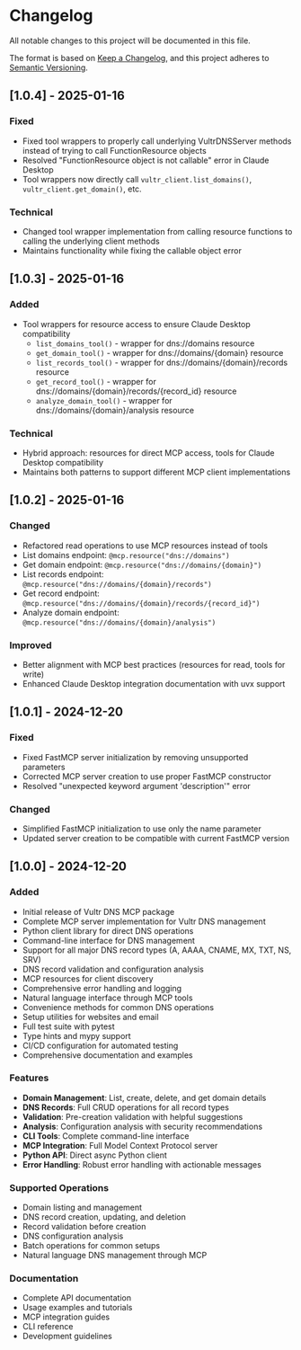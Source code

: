 # Changelog

All notable changes to this project will be documented in this file.

The format is based on [Keep a Changelog](https://keepachangelog.com/en/1.0.0/),
and this project adheres to [Semantic Versioning](https://semver.org/spec/v2.0.0.html).

## [1.0.4] - 2025-01-16

### Fixed
- Fixed tool wrappers to properly call underlying VultrDNSServer methods instead of trying to call FunctionResource objects
- Resolved "FunctionResource object is not callable" error in Claude Desktop
- Tool wrappers now directly call `vultr_client.list_domains()`, `vultr_client.get_domain()`, etc.

### Technical
- Changed tool wrapper implementation from calling resource functions to calling the underlying client methods
- Maintains functionality while fixing the callable object error

## [1.0.3] - 2025-01-16

### Added
- Tool wrappers for resource access to ensure Claude Desktop compatibility
  - `list_domains_tool()` - wrapper for dns://domains resource
  - `get_domain_tool()` - wrapper for dns://domains/{domain} resource
  - `list_records_tool()` - wrapper for dns://domains/{domain}/records resource
  - `get_record_tool()` - wrapper for dns://domains/{domain}/records/{record_id} resource
  - `analyze_domain_tool()` - wrapper for dns://domains/{domain}/analysis resource

### Technical
- Hybrid approach: resources for direct MCP access, tools for Claude Desktop compatibility
- Maintains both patterns to support different MCP client implementations

## [1.0.2] - 2025-01-16

### Changed
- Refactored read operations to use MCP resources instead of tools
- List domains endpoint: `@mcp.resource("dns://domains")`
- Get domain endpoint: `@mcp.resource("dns://domains/{domain}")`
- List records endpoint: `@mcp.resource("dns://domains/{domain}/records")`
- Get record endpoint: `@mcp.resource("dns://domains/{domain}/records/{record_id}")`
- Analyze domain endpoint: `@mcp.resource("dns://domains/{domain}/analysis")`

### Improved
- Better alignment with MCP best practices (resources for read, tools for write)
- Enhanced Claude Desktop integration documentation with uvx support

## [1.0.1] - 2024-12-20

### Fixed
- Fixed FastMCP server initialization by removing unsupported parameters
- Corrected MCP server creation to use proper FastMCP constructor
- Resolved "unexpected keyword argument 'description'" error

### Changed
- Simplified FastMCP initialization to use only the name parameter
- Updated server creation to be compatible with current FastMCP version

## [1.0.0] - 2024-12-20

### Added
- Initial release of Vultr DNS MCP package
- Complete MCP server implementation for Vultr DNS management
- Python client library for direct DNS operations
- Command-line interface for DNS management
- Support for all major DNS record types (A, AAAA, CNAME, MX, TXT, NS, SRV)
- DNS record validation and configuration analysis
- MCP resources for client discovery
- Comprehensive error handling and logging
- Natural language interface through MCP tools
- Convenience methods for common DNS operations
- Setup utilities for websites and email
- Full test suite with pytest
- Type hints and mypy support
- CI/CD configuration for automated testing
- Comprehensive documentation and examples

### Features
- **Domain Management**: List, create, delete, and get domain details
- **DNS Records**: Full CRUD operations for all record types
- **Validation**: Pre-creation validation with helpful suggestions
- **Analysis**: Configuration analysis with security recommendations
- **CLI Tools**: Complete command-line interface
- **MCP Integration**: Full Model Context Protocol server
- **Python API**: Direct async Python client
- **Error Handling**: Robust error handling with actionable messages

### Supported Operations
- Domain listing and management
- DNS record creation, updating, and deletion
- Record validation before creation
- DNS configuration analysis
- Batch operations for common setups
- Natural language DNS management through MCP

### Documentation
- Complete API documentation
- Usage examples and tutorials
- MCP integration guides
- CLI reference
- Development guidelines
